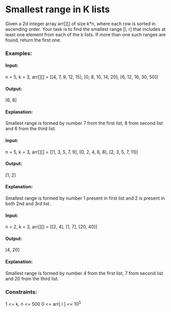 # Smallest range in K lists
Given a 2d integer array arr[][] of size k*n, where each row is sorted in ascending order. Your task is to find the smallest range [l, r] that includes at least one element from each of the k lists. If more than one such ranges are found, return the first one.

### Examples:
#### Input:
n = 5, k = 3, arr[][] = [[4, 7, 9, 12, 15], [0, 8, 10, 14, 20], [6, 12, 16, 30, 50]]
#### Output: 
[6, 8]
#### Explanation:
Smallest range is formed by  number 7 from the first list, 8 from second list and 6 from the third list.

#### Input:
n = 5, k = 3, arr[][] = [[1, 3, 5, 7, 9], [0, 2, 4, 6, 8], [2, 3, 5, 7, 11]]
#### Output:
[1, 2]
#### Explanation:
Smallest range is formed by number 1 present in first list and 2 is present in both 2nd and 3rd list.

#### Input:
n = 2, k = 3, arr[][] = [[2, 4], [1, 7], [20, 40]]
#### Output:
[4, 20]
#### Explanation: 
Smallest range is formed by number 4 from the first list, 7 from second list and 20 from the third list.

### Constraints:
1 <= k, n <= 500
0 <= arr[ i ] <= $`10^5`$

